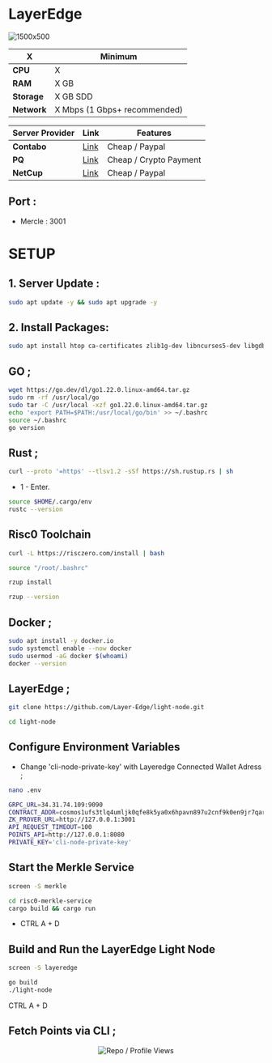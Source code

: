 # LayerEdge
 
![1500x500](https://github.com/user-attachments/assets/b9412116-6613-40ce-b04e-dd49c905bfca)
 
| X        | Minimum              |
|------------------|----------------------------|
| **CPU**          | X                     |
| **RAM**          | X GB                     |
| **Storage**      | X GB SDD                   |
| **Network**      | X Mbps (1 Gbps+ recommended) |
 

 
| Server Provider        | Link              | Features |
|------------------|----------------------------|----------------------------|
| **Contabo**          | [Link](https://www.dpbolvw.net/click-101330552-12454592)                     | Cheap / Paypal  |
| **PQ**      | [Link](https://pq.hosting/?from=627713)                  | Cheap / Crypto Payment |
| **NetCup**          | [Link](https://www.netcup.com/en/?ref=261820) | Cheap / Paypal |
 

 
## Port : 
 
- Mercle : 3001

# SETUP

## 1. Server Update : 

```bash
sudo apt update -y && sudo apt upgrade -y
```
 
## 2. Install Packages:
 

 
```bash
sudo apt install htop ca-certificates zlib1g-dev libncurses5-dev libgdbm-dev libnss3-dev tmux iptables curl nvme-cli git wget make jq libleveldb-dev build-essential pkg-config ncdu tar clang bsdmainutils lsb-release libssl-dev libreadline-dev libffi-dev jq gcc screen unzip lz4 -y
```
 
## GO ;
 

```bash
wget https://go.dev/dl/go1.22.0.linux-amd64.tar.gz
sudo rm -rf /usr/local/go
sudo tar -C /usr/local -xzf go1.22.0.linux-amd64.tar.gz
echo 'export PATH=$PATH:/usr/local/go/bin' >> ~/.bashrc
source ~/.bashrc
go version 
```

## Rust ; 

```bash
curl --proto '=https' --tlsv1.2 -sSf https://sh.rustup.rs | sh
```
 
- 1 - Enter.

```bash
source $HOME/.cargo/env
rustc --version 
```
 
## Risc0 Toolchain
 
```bash 
curl -L https://risczero.com/install | bash
```
 
```bash 
source "/root/.bashrc"
```
```bash
rzup install
```
```bash
rzup --version
```

## Docker ; 
```bash
sudo apt install -y docker.io
sudo systemctl enable --now docker
sudo usermod -aG docker $(whoami)
docker --version
```
## LayerEdge ; 

```bash
git clone https://github.com/Layer-Edge/light-node.git
```
 
```bash
cd light-node
```
 

 
## Configure Environment Variables

- Change 'cli-node-private-key' with Layeredge Connected Wallet Adress ; 

```bash
nano .env
```

 
```bash
GRPC_URL=34.31.74.109:9090
CONTRACT_ADDR=cosmos1ufs3tlq4umljk0qfe8k5ya0x6hpavn897u2cnf9k0en9jr7qarqqt56709
ZK_PROVER_URL=http://127.0.0.1:3001
API_REQUEST_TIMEOUT=100
POINTS_API=http://127.0.0.1:8080
PRIVATE_KEY='cli-node-private-key'
```
 

 
## Start the Merkle Service
 

 
```bash
screen -S merkle
```
 
```bash
cd risc0-merkle-service
cargo build && cargo run
```
 
- CTRL A + D
 
## Build and Run the LayerEdge Light Node
 

 
```bash
screen -S layeredge

```
 

 
```bash
go build
./light-node
```

CTRL A + D
 
## Fetch Points via CLI ; 
 

<p align="center">
 
  <img src="https://komarev.com/ghpvc/?username=FurkanL0&style=flat-square&color=red&label=Profile+Views+/+Repo+Views+" alt="Repo / Profile Views" />
 
</p>
